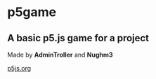 # p5game

## A basic p5.js game for a project

Made by **AdminTroller** and **Nughm3**

[p5js.org](p5js.org)
